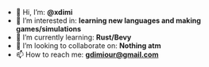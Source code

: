 - 👋 Hi, I’m: **@xdimi**
- 👀 I’m interested in: 
**learning new languages and making games/simulations**
- 🌱 I’m currently learning: 
**Rust/Bevy**
- 💞️ I’m looking to collaborate on: 
**Nothing atm**
- 📫 How to reach me: 
**gdimiour@gmail.com**

<!---
xdimi/xdimi is a ✨ special ✨ repository because its `README.md` (this file) appears on your GitHub profile.
You can click the Preview link to take a look at your changes.
--->
